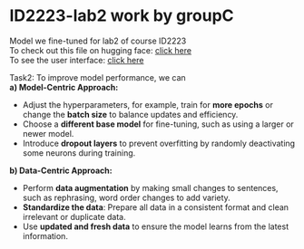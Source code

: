 # ID2223-lab2    work by groupC
Model we fine-tuned for lab2 of course ID2223  
To check out this file on hugging face: [click here](https://huggingface.co/rkwsuper/lora_model/tree/main)  
To see the user interface: [click here](Huggingface.co/spaces/someday12/lab)  

Task2: To improve model performance, we can  
**a) Model-Centric Approach:**  
- Adjust the hyperparameters, for example, train for **more epochs** or change the **batch size** to balance updates and efficiency.  
- Choose a **different base model** for fine-tuning, such as using a larger or newer model.  
- Introduce **dropout layers** to prevent overfitting by randomly deactivating some neurons during training.  

**b) Data-Centric Approach:**  
- Perform **data augmentation** by making small changes to sentences, such as rephrasing, word order changes to add variety.  
- **Standardize the data**: Prepare all data in a consistent format and clean irrelevant or duplicate data.  
- Use **updated and fresh data** to ensure the model learns from the latest information.  


